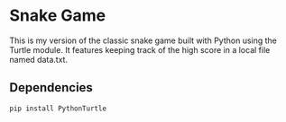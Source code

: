 # Snake Game

This is my version of the classic snake game built with Python using the Turtle module. It features keeping track of the high score in a local file named data.txt.

## Dependencies
```sh
pip install PythonTurtle
```
